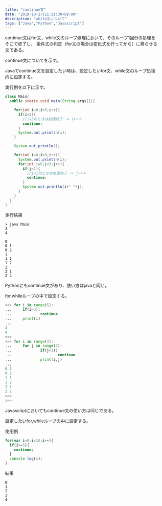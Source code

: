 ```yaml
---
title: "continue文"
date: "2019-10-17T21:21:30+09:00"
description: "while文について"
tags: ["Java","Python","Javascript"]
---
```


continue文はfor文、while文のループ処理において、そのループ1回分の処理をそこで終了し、 条件式の判定（for文の場合は変化式を行ってから）に移らせる文である。   

continue文についてを示す。

<div class="note_content_by_programming_language" id="note_content_Java">

Javaでcontinue文を設定したい時は、設定したいfor文、while文のループ処理内に設定する。    

実行例を以下に示す。  

```java
class Main{
  public static void main(String args[]){

    for(int i=0;i<5;i++){
      if(i<3){
        //i<3のときは処理終了 -> i++へ
        continue;
      }
      System.out.println(i);
    }

    System.out.println();

    for(int i=0;i<3;i++){
      System.out.println(i);
      for(int j=0;j<3;j++){
        if(j<1){
          //j<1のときは処理終了 -> j++へ
          continue;
        }
        System.out.println(i+" "+j);
      }
    }
  }
}
```

実行結果

```
> java Main
3
4

0
0 1
0 2
1
1 1
1 2
2
2 1
2 2
```
 

</div>
<div class="note_content_by_programming_language" id="note_content_Python">

Pythonにもcontinue文があり、使い方はjavaと同じ。  

for,whileループの中で設定する。

```python
>>> for i in range(5):
...     if(i<3):
...             continue
...     print(i)
... 
3
4
>>> 
>>> for i in range(3):
...     for j in range(3):
...             if(j<1):
...                     continue
...             print(i,j)
... 
0 1
0 2
1 1
1 2
2 1
2 2
>>>
>>> 
```

</div>
<div class="note_content_by_programming_language" id="note_content_Javascript">

Javascriptにおいてもcontinue文の使い方は同じである。  

設定したいfor,whileループの中に設定する。

使用例

```javascript
for(var i=0;i<10;i++){
  if(i>=5){
    continue;
  }
  console.log(i);
}
```

結果

```
0
1
2
3
4
```

</div>
